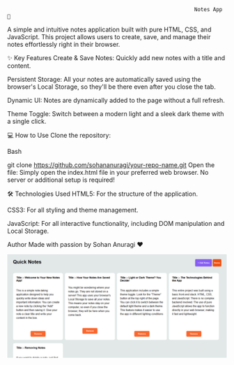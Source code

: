                                                                 Notes App 📝

A simple and intuitive notes application built with pure HTML, CSS, and JavaScript. This project allows users to create, save, and manage their notes effortlessly right in their browser.

✨ Key Features
Create & Save Notes: Quickly add new notes with a title and content.

Persistent Storage: All your notes are automatically saved using the browser's Local Storage, so they'll be there even after you close the tab.

Dynamic UI: Notes are dynamically added to the page without a full refresh.

Theme Toggle: Switch between a modern light and a sleek dark theme with a single click.

💻 How to Use
Clone the repository:

Bash

git clone https://github.com/sohananuragi/your-repo-name.git
Open the file:
Simply open the index.html file in your preferred web browser. No server or additional setup is required!

🛠️ Technologies Used
HTML5: For the structure of the application.

CSS3: For all styling and theme management.

JavaScript: For all interactive functionality, including DOM manipulation and Local Storage.

Author
Made with passion by Sohan Anuragi ❤️

![image description](img1.png)
